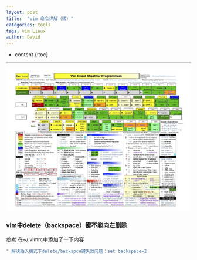```yaml
---
layout: post
title:  "vim 命令详解（转）"
categories: tools
tags: vim Linux
author: David
---
```


* content
{:toc}

---

![vim cheat sheet 2](https://github.com/titron/titron.github.io/raw/master/img/2022-05-06-vim-cheatsheet2.png)


### vim中delete（backspace）键不能向左删除
[参考](https://blog.csdn.net/zf766045962/article/details/90052374)
在~/.vimrc中添加了一下内容
```bash
" 解决插入模式下delete/backspce键失效问题：set backspace=2
```